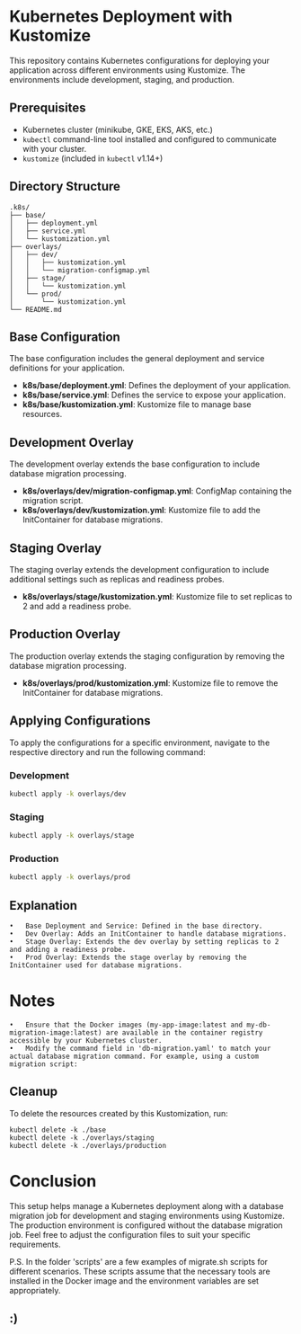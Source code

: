 # Kubernetes Deployment with Kustomize

This repository contains Kubernetes configurations for deploying your application across different environments using Kustomize. The environments include development, staging, and production.

## Prerequisites

- Kubernetes cluster (minikube, GKE, EKS, AKS, etc.)
- `kubectl` command-line tool installed and configured to communicate with your cluster.
- `kustomize` (included in `kubectl` v1.14+)

## Directory Structure
```
.k8s/
├── base/
│   ├── deployment.yml
│   ├── service.yml
│   └── kustomization.yml
├── overlays/
│   ├── dev/
│   │   ├── kustomization.yml
│   │   └── migration-configmap.yml
│   ├── stage/
│   │   └── kustomization.yml
│   └── prod/
│       └── kustomization.yml
└── README.md
```

## Base Configuration

The base configuration includes the general deployment and service definitions for your application.

- **k8s/base/deployment.yml**: Defines the deployment of your application.
- **k8s/base/service.yml**: Defines the service to expose your application.
- **k8s/base/kustomization.yml**: Kustomize file to manage base resources.

## Development Overlay

The development overlay extends the base configuration to include database migration processing.

- **k8s/overlays/dev/migration-configmap.yml**: ConfigMap containing the migration script.
- **k8s/overlays/dev/kustomization.yml**: Kustomize file to add the InitContainer for database migrations.

## Staging Overlay

The staging overlay extends the development configuration to include additional settings such as replicas and readiness probes.

- **k8s/overlays/stage/kustomization.yml**: Kustomize file to set replicas to 2 and add a readiness probe.

## Production Overlay

The production overlay extends the staging configuration by removing the database migration processing.

- **k8s/overlays/prod/kustomization.yml**: Kustomize file to remove the InitContainer for database migrations.

## Applying Configurations

To apply the configurations for a specific environment, navigate to the respective directory and run the following command:

### Development

```sh
kubectl apply -k overlays/dev
```
### Staging

```sh
kubectl apply -k overlays/stage
```
### Production

```sh
kubectl apply -k overlays/prod
```

## Explanation

	•	Base Deployment and Service: Defined in the base directory.
	•	Dev Overlay: Adds an InitContainer to handle database migrations.
	•	Stage Overlay: Extends the dev overlay by setting replicas to 2 and adding a readiness probe.
	•	Prod Overlay: Extends the stage overlay by removing the InitContainer used for database migrations.


# Notes

	•	Ensure that the Docker images (my-app-image:latest and my-db-migration-image:latest) are available in the container registry accessible by your Kubernetes cluster.
	•	Modify the command field in 'db-migration.yaml' to match your actual database migration command. For example, using a custom migration script:

## Cleanup

To delete the resources created by this Kustomization, run:
```
kubectl delete -k ./base
kubectl delete -k ./overlays/staging
kubectl delete -k ./overlays/production
```

# Conclusion

This setup helps manage a Kubernetes deployment along with a database migration job for development and staging environments using Kustomize. The production environment is configured without the database migration job. Feel free to adjust the configuration files to suit your specific requirements.

P.S. 
In the folder 'scripts' are a few examples of migrate.sh scripts for different scenarios. These scripts assume that the necessary tools are installed in the Docker image and the environment variables are set appropriately.

## :)
